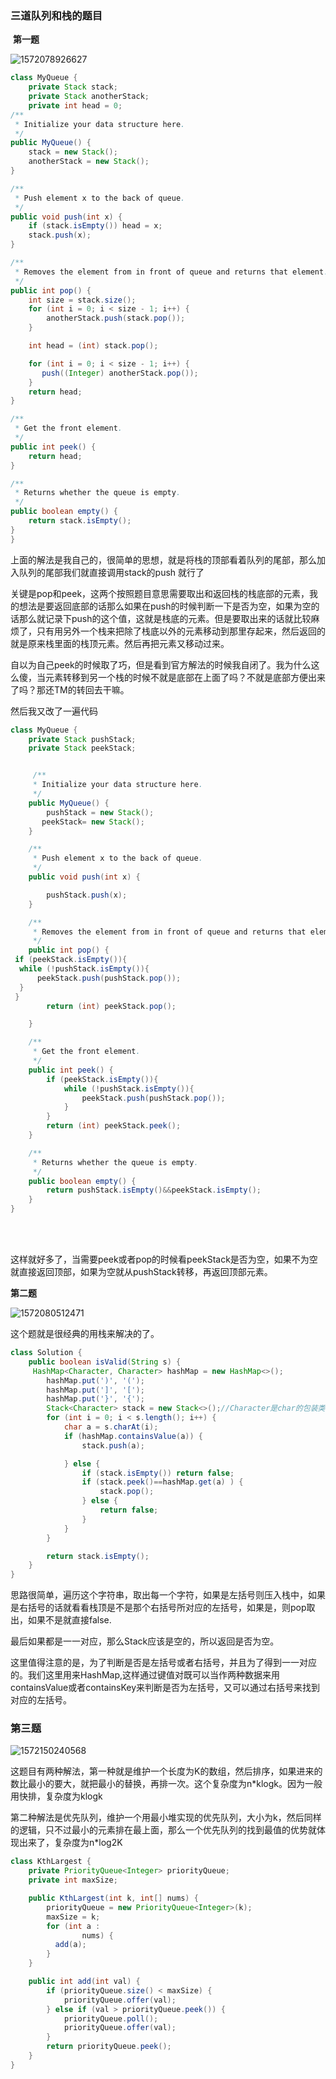 ###                                                                                                       三道队列和栈的题目

​             **第一题**

![1572078926627](C:\Users\lenovo\AppData\Roaming\Typora\typora-user-images\1572078926627.png)



```java
class MyQueue {
    private Stack stack;
    private Stack anotherStack;
    private int head = 0;
/**
 * Initialize your data structure here.
 */
public MyQueue() {
    stack = new Stack();
    anotherStack = new Stack();
}

/**
 * Push element x to the back of queue.
 */
public void push(int x) {
    if (stack.isEmpty()) head = x;
    stack.push(x);
}

/**
 * Removes the element from in front of queue and returns that element.
 */
public int pop() {
    int size = stack.size();
    for (int i = 0; i < size - 1; i++) {
        anotherStack.push(stack.pop());
    }

    int head = (int) stack.pop();

    for (int i = 0; i < size - 1; i++) {
       push((Integer) anotherStack.pop());
    }
    return head;
}

/**
 * Get the front element.
 */
public int peek() {
    return head;
}

/**
 * Returns whether the queue is empty.
 */
public boolean empty() {
    return stack.isEmpty();
}
}
```
上面的解法是我自己的，很简单的思想，就是将栈的顶部看着队列的尾部，那么加入队列的尾部我们就直接调用stack的push 就行了

关键是pop和peek，这两个按照题目意思需要取出和返回栈的栈底部的元素，我的想法是要返回底部的话那么如果在push的时候判断一下是否为空，如果为空的话那么就记录下push的这个值，这就是栈底的元素。但是要取出来的话就比较麻烦了，只有用另外一个栈来把除了栈底以外的元素移动到那里存起来，然后返回的就是原来栈里面的栈顶元素。然后再把元素又移动过来。

自以为自己peek的时候取了巧，但是看到官方解法的时候我自闭了。我为什么这么傻，当元素转移到另一个栈的时候不就是底部在上面了吗？不就是底部方便出来了吗？那还TM的转回去干嘛。

然后我又改了一遍代码




```java
class MyQueue {
    private Stack pushStack;
    private Stack peekStack;


     /**
     * Initialize your data structure here.
     */
    public MyQueue() {
        pushStack = new Stack();
       peekStack= new Stack();
    }

    /**
     * Push element x to the back of queue.
     */
    public void push(int x) {

        pushStack.push(x);
    }

    /**
     * Removes the element from in front of queue and returns that element.
     */
    public int pop() {
 if (peekStack.isEmpty()){
  while (!pushStack.isEmpty()){
      peekStack.push(pushStack.pop());
  }
 }
        return (int) peekStack.pop();

    }

    /**
     * Get the front element.
     */
    public int peek() {
        if (peekStack.isEmpty()){
            while (!pushStack.isEmpty()){
                peekStack.push(pushStack.pop());
            }
        }
        return (int) peekStack.peek();
    }

    /**
     * Returns whether the queue is empty.
     */
    public boolean empty() {
        return pushStack.isEmpty()&&peekStack.isEmpty();
    }
}



```


​    
​    
这样就好多了，当需要peek或者pop的时候看peekStack是否为空，如果不为空就直接返回顶部，如果为空就从pushStack转移，再返回顶部元素。

**第二题**

![1572080512471](C:\Users\lenovo\AppData\Roaming\Typora\typora-user-images\1572080512471.png)

这个题就是很经典的用栈来解决的了。



```java
class Solution {
    public boolean isValid(String s) {
     HashMap<Character, Character> hashMap = new HashMap<>();
        hashMap.put(')', '(');
        hashMap.put(']', '[');
        hashMap.put('}', '{');
        Stack<Character> stack = new Stack<>();//Character是char的包装类
        for (int i = 0; i < s.length(); i++) {
            char a = s.charAt(i);
            if (hashMap.containsValue(a)) {
                stack.push(a);

            } else {
                if (stack.isEmpty()) return false;
                if (stack.peek()==hashMap.get(a) ) {
                    stack.pop();
                } else {
                    return false;
                }
            }
        }

        return stack.isEmpty();
    }
}
```
思路很简单，遍历这个字符串，取出每一个字符，如果是左括号则压入栈中，如果是右括号的话就看看栈顶是不是那个右括号所对应的左括号，如果是，则pop取出，如果不是就直接false.

最后如果都是一一对应，那么Stack应该是空的，所以返回是否为空。

这里值得注意的是，为了判断是否是左括号或者右括号，并且为了得到一一对应的。我们这里用来HashMap,这样通过键值对既可以当作两种数据来用containsValue或者containsKey来判断是否为左括号，又可以通过右括号来找到对应的左括号。

### 第三题

![1572150240568](C:\Users\lenovo\AppData\Roaming\Typora\typora-user-images\1572150240568.png)

这题目有两种解法，第一种就是维护一个长度为K的数组，然后排序，如果进来的数比最小的要大，就把最小的替换，再排一次。这个复杂度为n*klogk。因为一般用快排，复杂度为klogk

第二种解法是优先队列，维护一个用最小堆实现的优先队列，大小为k，然后同样的逻辑，只不过最小的元素排在最上面，那么一个优先队列的找到最值的优势就体现出来了，复杂度为n*log2K



```java
class KthLargest {
    private PriorityQueue<Integer> priorityQueue;
    private int maxSize;

    public KthLargest(int k, int[] nums) {
        priorityQueue = new PriorityQueue<Integer>(k);
        maxSize = k;
        for (int a :
                nums) {
          add(a);
        }
    }

    public int add(int val) {
        if (priorityQueue.size() < maxSize) {
            priorityQueue.offer(val);
        } else if (val > priorityQueue.peek()) {
            priorityQueue.poll();
            priorityQueue.offer(val);
        }
        return priorityQueue.peek();
    }
}
```






